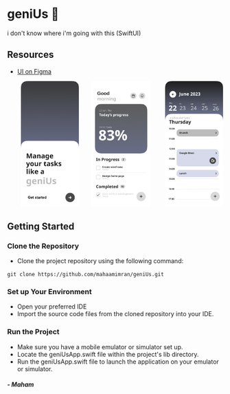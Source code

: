 # geniUs 🧠
i don't know where i'm going with this
(SwiftUI)

## Resources
- [UI on Figma](https://www.figma.com/file/kTbYvrL4qlLG5yx1Z6vDTY/Project-geniUs?type=design&node-id=0%3A1&mode=design&t=9h1nCnQS5Ewy0jUc-1)


&nbsp;&nbsp;&nbsp;&nbsp;&nbsp;&nbsp;&nbsp;&nbsp;<img src="https://github.com/mahaamimran/geniUs/blob/main/UI/Welcome.png" alt="Welcome Page" width="135" height="292.5">&nbsp;&nbsp;&nbsp;&nbsp;&nbsp;&nbsp;&nbsp;&nbsp;<img src="https://github.com/mahaamimran/geniUs/blob/main/UI/Today.png" alt="Welcome Page" width="135" height="292.5">&nbsp;&nbsp;&nbsp;&nbsp;&nbsp;&nbsp;&nbsp;&nbsp;
<img src="https://github.com/mahaamimran/geniUs/blob/main/UI/Calendar.png" alt="Welcome Page" width="135" height="292.5">

## Getting Started
### Clone the Repository
- Clone the project repository using the following command:
```
git clone https://github.com/mahaamimran/geniUs.git
```
### Set up Your Environment
- Open your preferred IDE 
- Import the source code files from the cloned repository into your IDE.
### Run the Project
- Make sure you have a mobile emulator or simulator set up.
- Locate the geniUsApp.swift file within the project's lib directory.
- Run the geniUsApp.swift file to launch the application on your emulator or simulator.
##### - Maham
